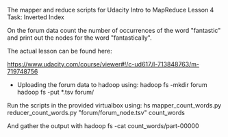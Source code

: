 The mapper and reduce scripts for Udacity Intro to MapReduce Lesson 4
Task: Inverted Index

On the forum data count the number of occurrences
of the word "fantastic" and print out the nodes for the
word "fantastically".

The actual lesson can be found here:

 https://www.udacity.com/course/viewer#!/c-ud617/l-713848763/m-719748756

- Uploading the forum data to hadoop using:
hadoop fs -mkdir forum
hadoop fs -put *.tsv forum/

Run the scripts in the provided virtualbox using:
hs mapper_count_words.py reducer_count_words.py "forum/forum_node.tsv" count_words

And gather the output with
hadoop fs -cat count_words/part-00000
